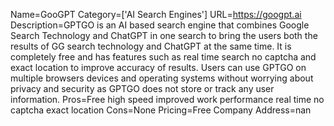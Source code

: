 Name=GooGPT
Category=['AI Search Engines']
URL=https://googpt.ai
Description=GPTGO is an AI based search engine that combines Google Search Technology and ChatGPT in one search to bring the users both the results of GG search technology and ChatGPT at the same time. It is completely free and has features such as real time search no captcha and exact location to improve accuracy of results. Users can use GPTGO on multiple browsers devices and operating systems without worrying about privacy and security as GPTGO does not store or track any user information.
Pros=Free high speed improved work performance real time no captcha exact location
Cons=None
Pricing=Free
Company Address=nan
